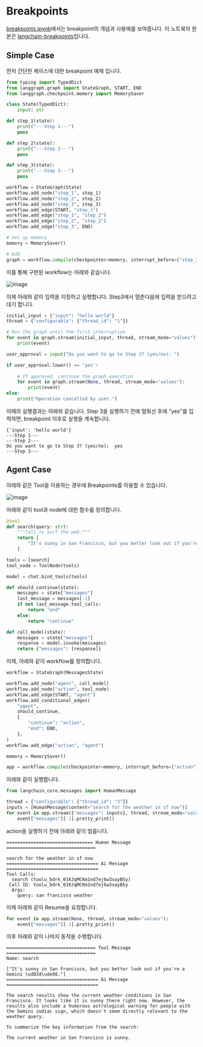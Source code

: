 # Breakpoints

[breakpoints.ipynb](./agent/breakpoints.ipynb)에서는 breakpoint의 개념과 사용예를 보여줍니다. 이 노트북의 원본은 [langchain-breakpoints](https://langchain-ai.github.io/langgraph/how-tos/human_in_the_loop/breakpoints/)입니다. 

## Simple Case

먼저 간단한 케이스에 대한 breakpoint 예제 입니다.

```python
from typing import TypedDict
from langgraph.graph import StateGraph, START, END
from langgraph.checkpoint.memory import MemorySaver

class State(TypedDict):
    input: str

def step_1(state):
    print("---Step 1---")
    pass

def step_2(state):
    print("---Step 2---")
    pass

def step_3(state):
    print("---Step 3---")
    pass

workflow = StateGraph(State)
workflow.add_node("step_1", step_1)
workflow.add_node("step_2", step_2)
workflow.add_node("step_3", step_3)
workflow.add_edge(START, "step_1")
workflow.add_edge("step_1", "step_2")
workflow.add_edge("step_2", "step_3")
workflow.add_edge("step_3", END)

# Set up memory
memory = MemorySaver()

# Add 
graph = workflow.compile(checkpointer=memory, interrupt_before=["step_3"])
```

이를 통해 구현된 workflow는 아래와 같습니다.

![image](https://github.com/kyopark2014/llm-agent/assets/52392004/a52ab2ae-29a6-4a39-8b75-fb47fc166191)


이제 아래와 같이 입력을 지정하고 실행합니다. Step3에서 멈춘다음에 입력을 받으려고 대기 합니다. 

```python
initial_input = {"input": "hello world"}
thread = {"configurable": {"thread_id": "1"}}

# Run the graph until the first interruption
for event in graph.stream(initial_input, thread, stream_mode="values"):
    print(event)

user_approval = input("Do you want to go to Step 3? (yes/no): ")

if user_approval.lower() == 'yes':
    
    # If approved, continue the graph execution
    for event in graph.stream(None, thread, stream_mode="values"):
        print(event)
else:
    print("Operation cancelled by user.")
```

이때의 실행결과는 아래와 같습니다. Step 3을 실행하기 전에 멈춰선 후에 "yes"를 입력하면, breakpoint 이후로 실행을 계속합니다. 

```text
{'input': 'hello world'}
---Step 1---
---Step 2---
Do you want to go to Step 3? (yes/no):  yes
---Step 3---
```

## Agent Case

아래와 같은 Tool을 이용하는 경우에 Breakpoints를 이용할 수 있습니다.

![image](https://github.com/kyopark2014/llm-agent/assets/52392004/af93fc2b-b37e-4897-9377-f24a15077474)

아래와 같이 tool과 node에 대한 함수를 정의합니다. 

```python
@tool
def search(query: str):
    """Call to surf the web."""
    return [
        "It's sunny in San Francisco, but you better look out if you're a Gemini 😈."
    ]

tools = [search]
tool_node = ToolNode(tools)

model = chat.bind_tools(tools)

def should_continue(state):
    messages = state["messages"]
    last_message = messages[-1]
    if not last_message.tool_calls:
        return "end"
    else:
        return "continue"

def call_model(state):
    messages = state["messages"]
    response = model.invoke(messages)
    return {"messages": [response]}
```

이제, 아래와 같이 workflow를 정의합니다. 

```python
workflow = StateGraph(MessagesState)

workflow.add_node("agent", call_model)
workflow.add_node("action", tool_node)
workflow.add_edge(START, "agent")
workflow.add_conditional_edges(
    "agent",
    should_continue,
    {
        "continue": "action",
        "end": END,
    },
)
workflow.add_edge("action", "agent")

memory = MemorySaver()

app = workflow.compile(checkpointer=memory, interrupt_before=["action"])
```

아래와 같이 실행합니다.

```python
from langchain_core.messages import HumanMessage

thread = {"configurable": {"thread_id": "3"}}
inputs = [HumanMessage(content="search for the weather in sf now")]
for event in app.stream({"messages": inputs}, thread, stream_mode="values"):
    event["messages"][-1].pretty_print()
```

action을 실행하기 전에 아래와 같이 멈춥니다. 

```text
================================ Human Message =================================

search for the weather in sf now
================================== Ai Message ==================================
Tool Calls:
  search (toolu_bdrk_01KJqMCKm1nd7ej6w3xayBSy)
 Call ID: toolu_bdrk_01KJqMCKm1nd7ej6w3xayBSy
  Args:
    query: san francisco weather
```    

이제 아래와 같이 Resume을 요청합니다.

```python
for event in app.stream(None, thread, stream_mode="values"):
    event["messages"][-1].pretty_print()
```

이후 아래와 같이 나머지 동작을 수행합니다.

```text
================================= Tool Message =================================
Name: search

["It's sunny in San Francisco, but you better look out if you're a Gemini \ud83d\ude08."]
================================== Ai Message ==================================

The search results show the current weather conditions in San Francisco. It looks like it is sunny there right now. However, the results also include a humorous astrological warning for people with the Gemini zodiac sign, which doesn't seem directly relevant to the weather query.

To summarize the key information from the search:

The current weather in San Francisco is sunny.
```


